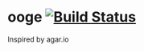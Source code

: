 # ooge [![Build Status](https://travis-ci.org/Ooge/ooge-game.svg)](https://travis-ci.org/Ooge/ooge-game)
Inspired by agar.io
